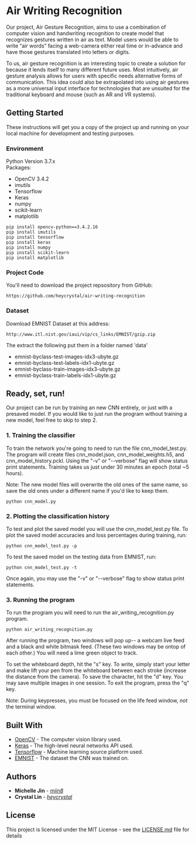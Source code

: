 # Air Writing Recognition

Our project, Air Gesture Recognition, aims to use a combination of computer vision and handwriting recognition to create model that recognizes gestures written in air as text. Model users would be able to write “air words” facing a web-camera either real time or in-advance and have those gestures translated into letters or digits. 

To us, air gesture recognition is an interesting topic to create a solution for because it lends itself to many different future uses. Most intuitively, air gesture analysis allows for users with specific needs alternative forms of communication. This idea could also be extrapolated into using air gestures as a more universal input interface for technologies that are unsuited for the traditional keyboard and mouse (such as AR and VR systems).


## Getting Started

These instructions will get you a copy of the project up and running on your local machine for development and testing purposes.

### Environment

Python Version 3.7.x<br>
Packages:
* OpenCV 3.4.2
* imutils
* Tensorflow
* Keras
* numpy
* scikit-learn
* matplotlib

```
pip install opencv-python==3.4.2.16
pip install imutils
pip install tensorflow
pip install keras
pip install numpy
pip install scikit-learn
pip install matplotlib
```

### Project Code
You'll need to download the project repsository from GitHub:
```
https://github.com/heycrystal/air-writing-recognition
```

### Dataset

Download EMNIST Dataset at this address:

```
http://www.itl.nist.gov/iaui/vip/cs_links/EMNIST/gzip.zip
```
The extract the following put them in a folder named 'data'
* emnist-byclass-test-images-idx3-ubyte.gz
* emnist-byclass-test-labels-idx1-ubyte.gz
* emnist-byclass-train-images-idx3-ubyte.gz
* emnist-byclass-train-labels-idx1-ubyte.gz


## Ready, set, run!
Our project can be run by training an new CNN entirely, or just with a presaved model. If you would like to just run the program without training a new model, feel free to skip to step 2.

### 1. Training the classifier
To train the network you're going to need to run the file cnn_model_test.py. The program will create files cnn_model.json, cnn_model_weights.h5, and cnn_model_history.pckl. Using the "-v" or "--verbose" flag will show status print statements. Training takes us just under 30 minutes an epoch (total \~5 hours).

Note: The new model files will overwrite the old ones of the same name, so save the old ones under a different name if you'd like to keep them.
```
python cnn_model.py
```

### 2. Plotting the classification history
To test and plot the saved model you will use the cnn_model_test.py file.
To plot the saved model accuracies and loss percentages during training, run:
```
python cnn_model_test.py -p
```
To test the saved model on the testing data from EMNIST, run:
```
python cnn_model_test.py -t
```
Once again, you may use the "-v" or "--verbose" flag to show status print statements.

### 3. Running the program
To run the program you will need to run the air_writing_recognition.py program.
```
python air_writing_recognition.py
```
After running the program, two windows will pop up-- a webcam live feed and a black and white bitmask feed. (These two windows may be ontop of each other.) You will need a lime green object to track. <br>

To set the whiteboard depth, hit the "s" key. To write, simply start your letter and make lift your pen from the whiteboard between each stroke (increase the distance from the camera). To save the character, hit the "d" key. You may save multiple images in one session. To exit the program, press the "q" key.

Note: During keypresses, you must be focused on the life feed window, _not_ the terminal window.

## Built With

* [OpenCV](http://www.opencv.com) - The computer vision library used.
* [Keras](https://keras.io/) - The high-level neural networks API used.
* [Tensorflow](https://www.tensorflow.org/) - Machine learning source platform used.
* [EMNIST](https://arxiv.org/pdf/1702.05373.pdf) - The dataset the CNN was trained on.

## Authors

* **Michelle Jin** - [_mjin8_](https://github.com/mjin8/)
* **Crystal Lin** - [_heycrystal_](https://github.com/heycrystal/)

## License

This project is licensed under the MIT License - see the [LICENSE.md](LICENSE.md) file for details


